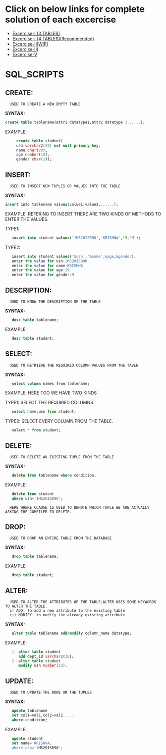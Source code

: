 # Click on below links for complete solution of each excercise
* [Excercise-I (3 TABLES)](https://github.com/MXNXV-ERR/dbmslab/blob/main/Exercise-I.md)<BR>
* [Excercise-I (4 TABLES)(Recommended)](https://github.com/MXNXV-ERR/dbmslab/blob/main/Exercise-I(NEW).md)<BR>
* [Excercise-II(WIP)](https://github.com/MXNXV-ERR/dbmslab/blob/main/Exercise-II.md)<BR>
* [Excercise-III](https://github.com/MXNXV-ERR/dbmslab/blob/main/Exercise-III.md)<br>
* [Excercise-V](https://github.com/MXNXV-ERR/dbmslab/blob/main/Exercise-V.md)<br>


# SQL_SCRIPTS

## CREATE:
      USED TO CREATE A NEW EMPTY TABLE
      
**SYNTAX:**
      
```sql
create table tablename(attr1 datatype1,attr2 datatype 2......);
```
      
 EXAMPLE:
 ```sql
      create table student(
      usn varchar2(20) not null primary key,
      name char(20),
      age number(10),
      gender char(3));
 ```

## INSERT:
      USED TO INSERT NEW TUPLES OR VALUES INTO THE TABLE
      
 **SYNTAX:**
 ```sql
 insert into tablename values(value1,value2,......);
 ```
  EXAMPLE:
      REFERING TO INSERT THERE ARE TWO KINDS OF METHODS TO ENTER THE VALUES.

   TYPE1:
   ```sql
      insert into student values('1MS20IS090','KRISHNA',19,'M');
   ```
   TYPE2:
   ```sql
      insert into student values('&usn','&name',&age,&gender);
      enter the value for usn:1MS20IS090
      enter the value for name:KRISHNA
      enter the vakue for age:19
      enter the value for gender:M
   ```
## DESCRIPTION:
      USED TO KNOW THE DESCRIPTION OF THE TABLE
      
   **SYNTAX:**
   ```sql
      desc table tablename;
   ```
   EXAMPLE:
   ```sql
      desc table student;
   ```
## SELECT:
      USED TO RETRIEVE THE REQUIRED COLUMN VALUES FROM THE TABLE
      
   **SYNTAX:**
   ```sql
      select column names from tablename;
   ```
   EXAMPLE:
      HERE TOO WE HAVE TWO KINDS

   TYPE1:
    SELECT THE REQUIRED COLUMNS.
   ```sql
      select name,usn from student;
   ```
   TYPE2:
    SELECT EVERY COLUMN FROM THE TABLE.
   ```sql
      select * from student;
   ```
## DELETE:
      USED TO DELETE AN EXISTING TUPLE FROM THE TABLE
      
   **SYNTAX:**
   ```sql
      delete from tablename where condition;
   ```
   EXAMPLE:
   ```sql
      delete from student 
      where usn='1MS20IS090';
   ```
      HERE WHERE CLAUSE IS USED TO DENOTE WHICH TUPLE WE ARE ACTUALLY ASKING THE COMPILER TO DELETE.
      
## DROP:
      USED TO DROP AN ENTIRE TABLE FROM THE DATABASE
      
   **SYNTAX:**
   ```sql
      drop table tablename;
   ``` 
   EXAMPLE:
   ```sql
      drop table student;
   ```
## ALTER:
      USED TO ALTER THE ATTRIBUTES OF THE TABLE.ALTER USES SOME KEYWORDS TO ALTER THE TABLE.
      i) ADD: to add a new attribute to the existing table
      ii) MODIFY: to modify the already existing attribute.
      
   **SYNTAX:**
   ```sql
      alter table tablename add/modify column_name datatype;
   ``` 
   EXAMPLE:
   ```sql
      1. alter table student
         add dept_id varchar2(20);
      2. alter table student
         modify usn number(10);
   ```
## UPDATE:
      USED TO UPDATE THE ROWS OR THE TUPLES
      
   **SYNTAX:**
   ```sql
      update tablename
      set col1=val1,col2=val2......
      where condition;
   ```
   EXAMPLE:
   ```sql
      update student
      set name='KRISHNA;
      where usn='1MS20IS090';
   ```
      
      
